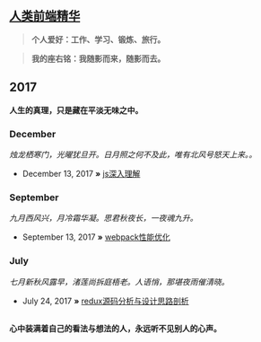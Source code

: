 ## [人类前端精华](http://dushao103500.github.io)

> **个人爱好：工作、学习、锻炼、旅行。**

> **我的座右铭：我随影而来，随影而去。**

## 2017
**人生的真理，只是藏在平淡无味之中。**

### December
*烛龙栖寒门，光曜犹旦开。日月照之何不及此，唯有北风号怒天上来。。*

* December 13, 2017 **»** [js深入理解](https://github.com/dushao103500/js-in-depath)

### September
*九月西风兴，月冷霜华凝。思君秋夜长，一夜魂九升。*


* September 13, 2017 **»** [webpack性能优化](https://github.com/dushao103500/blog/issues/2)

### July
*七月新秋风露早，渚莲尚拆庭梧老。人语悄，那堪夜雨催清晓。*


* July 24, 2017 **»** [redux源码分析与设计思路剖析](https://github.com/dushao103500/blog/issues/1)

##
**心中装满着自己的看法与想法的人，永远听不见别人的心声。**
